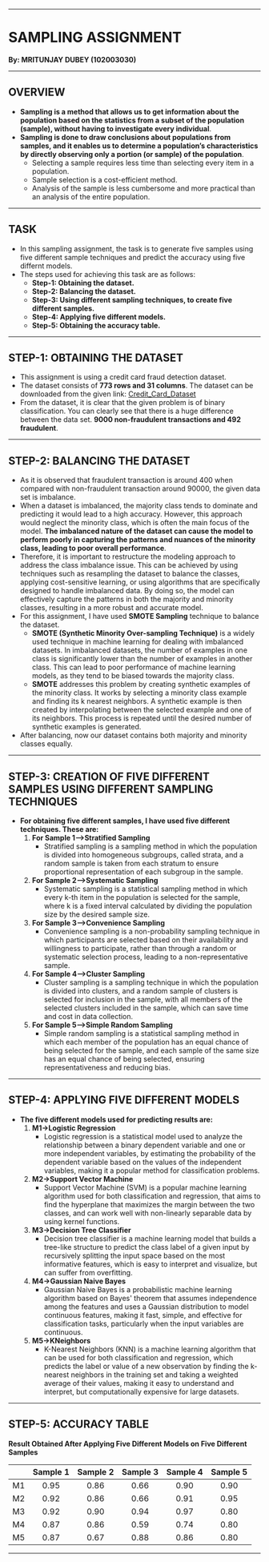 - - - - - - - - - - - - - - - - - - - - - - - - - - - - - - - - - - - - - - - - - - - - - - - - - - - - - - - - - - - - - - - - - - - - - - - - - - - - - - - - - - - -
# SAMPLING ASSIGNMENT 
**By: MRITUNJAY DUBEY (102003030)**
- - - - - - - - - - - - - - - - - - - - - - - - - - - - - - - - - - - - - - - - - - - - - - - - - - - - - - - - - - - - - - - - - - - - - - - - - - - - - - - - - - - - 
## OVERVIEW
* **Sampling is a method that allows us to get information about the population based on the statistics from a subset of the population (sample), without having to investigate every individual**.
* **Sampling is done to draw conclusions about populations from samples, and it enables us to determine a population’s characteristics by directly observing only a portion (or sample) of the population**. 
  * Selecting a sample requires less time than selecting every item in a population.
  * Sample selection is a cost-efficient method.
  * Analysis of the sample is less cumbersome and more practical than an analysis of the entire population.
- - - - - - - - - - - - - - - - - - - - - - - - - - - - - - - - - - - - - - - - - - - - - - - - - - - - - - - - - - - - - - - - - - - - - - - - - - - - - - - - - - - - 
## TASK
* In this sampling assignment, the task is to generate five samples using five different sample techniques and predict the accuracy using five differnt models.
* The steps used for achieving this task are as follows: 
  * **Step-1: Obtaining the dataset.**
  * **Step-2: Balancing the dataset.** 
  * **Step-3: Using different sampling techniques, to create five different samples.**
  * **Step-4: Applying five different models.**
  * **Step-5: Obtaining the accuracy table.**
- - - - - - - - - - - - - - - - - - - - - - - - - - - - - - - - - - - - - - - - - - - - - - - - - - - - - - - - - - - - - - - - - - - - - - - - - - - - - - - - - - - -
## **STEP-1: OBTAINING THE DATASET**
* This assignment is using a credit card fraud detection dataset.
* The dataset consists of **773 rows and 31 columns**. The dataset can be downloaded from the given link: [Credit_Card_Dataset](https://github.com/mritunjay-07/102003030_Sampling_Assignment/blob/main/Creditcard_data.csv)
* From the dataset, it is clear that the given problem is of binary classification. You can clearly see that there is a huge difference between the data set. **9000 non-fraudulent transactions and 492 fraudulent**.
- - - - - - - - - - - - - - - - - - - - - - - - - - - - - - - - - - - - - - - - - - - - - - - - - - - - - - - - - - - - - - - - - - - - - - - - - - - - - - - - - - - -
## **STEP-2: BALANCING THE DATASET**
* As it is observed that fraudulent transaction is around 400 when compared with non-fraudulent transaction around 90000, the given data set is imbalance.
* When a dataset is imbalanced, the majority class tends to dominate and predicting it would lead to a high accuracy. However, this approach would neglect the minority class, which is often the main focus of the model. **The imbalanced nature of the dataset can cause the model to perform poorly in capturing the patterns and nuances of the minority class, leading to poor overall performance**.
* Therefore, it is important to restructure the modeling approach to address the class imbalance issue. This can be achieved by using techniques such as resampling the dataset to balance the classes, applying cost-sensitive learning, or using algorithms that are specifically designed to handle imbalanced data. By doing so, the model can effectively capture the patterns in both the majority and minority classes, resulting in a more robust and accurate model.
* For this assignment, I have used **SMOTE Sampling** technique to balance the dataset.
  * **SMOTE (Synthetic Minority Over-sampling Technique)** is a widely used technique in machine learning for dealing with imbalanced datasets. In imbalanced datasets, the number of examples in one class is significantly lower than the number of examples in another class. This can lead to poor performance of machine learning models, as they tend to be biased towards the majority class.
  * **SMOTE** addresses this problem by creating synthetic examples of the minority class. It works by selecting a minority class example and finding its k nearest neighbors. A synthetic example is then created by interpolating between the selected example and one of its neighbors. This process is repeated until the desired number of synthetic examples is generated.
* After balancing, now our dataset contains both majority and minority classes equally.
- - - - - - - - - - - - - - - - - - - - - - - - - - - - - - - - - - - - - - - - - - - - - - - - - - - - - - - - - - - - - - - - - - - - - - - - - - - - - - - - - - - -
## **STEP-3: CREATION OF FIVE DIFFERENT SAMPLES USING DIFFERENT SAMPLING TECHNIQUES**
* **For obtaining five different samples, I have used five different techniques. These are:**
  1. **For Sample 1-->Stratified Sampling**
     * Stratified sampling is a sampling method in which the population is divided into homogeneous subgroups, called strata, and a random sample is taken from each stratum to ensure proportional representation of each subgroup in the sample.  
  2. **For Sample 2-->Systematic Sampling**
     * Systematic sampling is a statistical sampling method in which every k-th item in the population is selected for the sample, where k is a fixed interval calculated by dividing the population size by the desired sample size.
  3. **For Sample 3-->Convenience Sampling**
     * Convenience sampling is a non-probability sampling technique in which participants are selected based on their availability and willingness to participate, rather than through a random or systematic selection process, leading to a non-representative sample.
  4. **For Sample 4-->Cluster Sampling**
     * Cluster sampling is a sampling technique in which the population is divided into clusters, and a random sample of clusters is selected for inclusion in the sample, with all members of the selected clusters included in the sample, which can save time and cost in data collection.
  5. **For Sample 5-->Simple Random Sampling**
     * Simple random sampling is a statistical sampling method in which each member of the population has an equal chance of being selected for the sample, and each sample of the same size has an equal chance of being selected, ensuring representativeness and reducing bias.
- - - - - - - - - - - - - - - - - - - - - - - - - - - - - - - - - - - - - - - - - - - - - - - - - - - - - - - - - - - - - - - - - - - - - - - - - - - - - - - - - - - -
## **STEP-4: APPLYING FIVE DIFFERENT MODELS**
* **The five different models used for predicting results are:**
  1. **M1->Logistic Regression**
     * Logistic regression is a statistical model used to analyze the relationship between a binary dependent variable and one or more independent variables, by estimating the probability of the dependent variable based on the values of the independent variables, making it a popular method for classification problems.
  2. **M2->Support Vector Machine**
     * Support Vector Machine (SVM) is a popular machine learning algorithm used for both classification and regression, that aims to find the hyperplane that maximizes the margin between the two classes, and can work well with non-linearly separable data by using kernel functions.
  3. **M3->Decision Tree Classifier**
     * Decision tree classifier is a machine learning model that builds a tree-like structure to predict the class label of a given input by recursively splitting the input space based on the most informative features, which is easy to interpret and visualize, but can suffer from overfitting.
  4. **M4->Gaussian Naive Bayes**
     * Gaussian Naive Bayes is a probabilistic machine learning algorithm based on Bayes' theorem that assumes independence among the features and uses a Gaussian distribution to model continuous features, making it fast, simple, and effective for classification tasks, particularly when the input variables are continuous.
  5. **M5->KNeighbors**
     * K-Nearest Neighbors (KNN) is a machine learning algorithm that can be used for both classification and regression, which predicts the label or value of a new observation by finding the k-nearest neighbors in the training set and taking a weighted average of their values, making it easy to understand and interpret, but computationally expensive for large datasets.
- - - - - - - - - - - - - - - - - - - - - - - - - - - - - - - - - - - - - - - - - - - - - - - - - - - - - - - - - - - - - - - - - - - - - - - - - - - - - - - - - - - -
## **STEP-5: ACCURACY TABLE**
**Result Obtained After Applying Five Different Models on Five Different Samples** 
 
 ||Sample 1|Sample 2|Sample 3|Sample 4|Sample 5|
  | :----: |:--------------------:|:------------:|:------------:|:---------------:|:---------------:|
  | M1 | 0.95 | 0.86 | 0.66 | 0.90 | 0.90 |
  | M2 | 0.92 | 0.86  | 0.66 | 0.91 | 0.95 |
  | M3 | 0.92 | 0.90 | 0.94 | 0.97 | 0.80 |
  | M4 | 0.87 | 0.86  | 0.59 | 0.74 | 0.80 | 
  | M5 | 0.87 | 0.67 | 0.88 | 0.86 | 0.80 | 
- - - - - - - - - - - - - - - - - - - - - - - - - - - - - - - - - - - - - - - - - - - - - - - - - - - - - - - - - - - - - - - - - - - - - - - - - - - - - - - - - - - -

